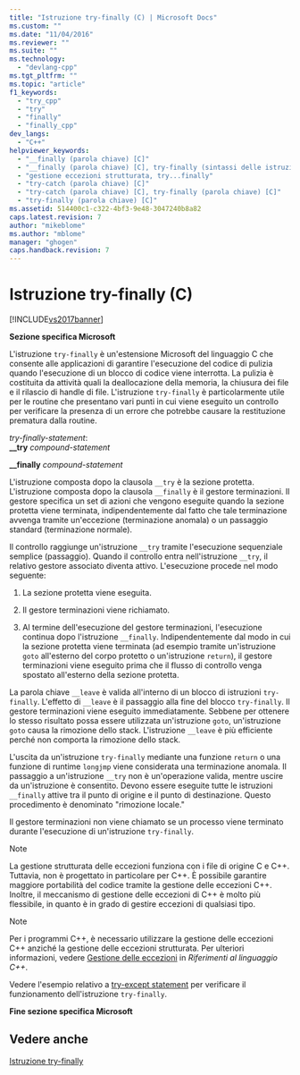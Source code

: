 ```yaml
---
title: "Istruzione try-finally (C) | Microsoft Docs"
ms.custom: ""
ms.date: "11/04/2016"
ms.reviewer: ""
ms.suite: ""
ms.technology: 
  - "devlang-cpp"
ms.tgt_pltfrm: ""
ms.topic: "article"
f1_keywords: 
  - "try_cpp"
  - "try"
  - "finally"
  - "finally_cpp"
dev_langs: 
  - "C++"
helpviewer_keywords: 
  - "__finally (parola chiave) [C]"
  - "__finally (parola chiave) [C], try-finally (sintassi delle istruzioni)"
  - "gestione eccezioni strutturata, try...finally"
  - "try-catch (parola chiave) [C]"
  - "try-catch (parola chiave) [C], try-finally (parola chiave) [C]"
  - "try-finally (parola chiave) [C]"
ms.assetid: 514400c1-c322-4bf3-9e48-3047240b8a82
caps.latest.revision: 7
author: "mikeblome"
ms.author: "mblome"
manager: "ghogen"
caps.handback.revision: 7
---
```

# Istruzione try-finally (C)
[!INCLUDE[vs2017banner](../assembler/inline/includes/vs2017banner.md)]

**Sezione specifica Microsoft**  
  
 L'istruzione `try-finally` è un'estensione Microsoft del linguaggio C che consente alle applicazioni di garantire l'esecuzione del codice di pulizia quando l'esecuzione di un blocco di codice viene interrotta.  La pulizia è costituita da attività quali la deallocazione della memoria, la chiusura dei file e il rilascio di handle di file.  L'istruzione `try-finally` è particolarmente utile per le routine che presentano vari punti in cui viene eseguito un controllo per verificare la presenza di un errore che potrebbe causare la restituzione prematura dalla routine.  
  
 *try\-finally\-statement*:  
 **\_\_try**  *compound\-statement*  
  
 **\_\_finally**  *compound\-statement*  
  
 L'istruzione composta dopo la clausola `__try` è la sezione protetta.  L'istruzione composta dopo la clausola `__finally` è il gestore terminazioni.  Il gestore specifica un set di azioni che vengono eseguite quando la sezione protetta viene terminata, indipendentemente dal fatto che tale terminazione avvenga tramite un'eccezione \(terminazione anomala\) o un passaggio standard \(terminazione normale\).  
  
 Il controllo raggiunge un'istruzione `__try` tramite l'esecuzione sequenziale semplice \(passaggio\).  Quando il controllo entra nell'istruzione `__try`, il relativo gestore associato diventa attivo.  L'esecuzione procede nel modo seguente:  
  
1.  La sezione protetta viene eseguita.  
  
2.  Il gestore terminazioni viene richiamato.  
  
3.  Al termine dell'esecuzione del gestore terminazioni, l'esecuzione continua dopo l'istruzione `__finally`.  Indipendentemente dal modo in cui la sezione protetta viene terminata \(ad esempio tramite un'istruzione `goto` all'esterno del corpo protetto o un'istruzione `return`\), il gestore terminazioni viene eseguito prima che il flusso di controllo venga spostato all'esterno della sezione protetta.  
  
 La parola chiave `__leave` è valida all'interno di un blocco di istruzioni `try-finally`.  L'effetto di `__leave` è il passaggio alla fine del blocco `try-finally`.  Il gestore terminazioni viene eseguito immediatamente.  Sebbene per ottenere lo stesso risultato possa essere utilizzata un'istruzione `goto`, un'istruzione `goto` causa la rimozione dello stack.  L'istruzione `__leave` è più efficiente perché non comporta la rimozione dello stack.  
  
 L'uscita da un'istruzione `try-finally` mediante una funzione `return` o una funzione di runtime `longjmp` viene considerata una terminazione anomala.  Il passaggio a un'istruzione `__try` non è un'operazione valida, mentre uscire da un'istruzione è consentito.  Devono essere eseguite tutte le istruzioni `__finally` attive tra il punto di origine e il punto di destinazione.  Questo procedimento è denominato "rimozione locale."  
  
 Il gestore terminazioni non viene chiamato se un processo viene terminato durante l'esecuzione di un'istruzione `try-finally`.  
  
> [!NOTE]
>  La gestione strutturata delle eccezioni funziona con i file di origine C e C\+\+.  Tuttavia, non è progettato in particolare per C\+\+.  È possibile garantire maggiore portabilità del codice tramite la gestione delle eccezioni C\+\+.  Inoltre, il meccanismo di gestione delle eccezioni di C\+\+ è molto più flessibile, in quanto è in grado di gestire eccezioni di qualsiasi tipo.  
  
> [!NOTE]
>  Per i programmi C\+\+, è necessario utilizzare la gestione delle eccezioni C\+\+ anziché la gestione delle eccezioni strutturata.  Per ulteriori informazioni, vedere [Gestione delle eccezioni](../cpp/exception-handling-in-visual-cpp.md) in *Riferimenti al linguaggio C\+\+*.  
  
 Vedere l'esempio relativo a [try\-except statement](../c-language/try-except-statement-c.md) per verificare il funzionamento dell'istruzione `try-finally`.  
  
 **Fine sezione specifica Microsoft**  
  
## Vedere anche  
 [Istruzione try\-finally](../cpp/try-finally-statement.md)